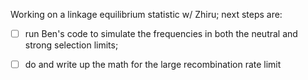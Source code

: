 Working on a linkage equilibrium statistic w/ Zhiru; next steps are: 

-[ ] run Ben's code to simulate the frequencies in both the neutral and strong selection limits;  
-[ ] do and write up the math for the large recombination rate limit

